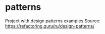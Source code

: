 # patterns
Project with design patterns examples
Source: https://refactoring.guru/ru/design-patterns/

